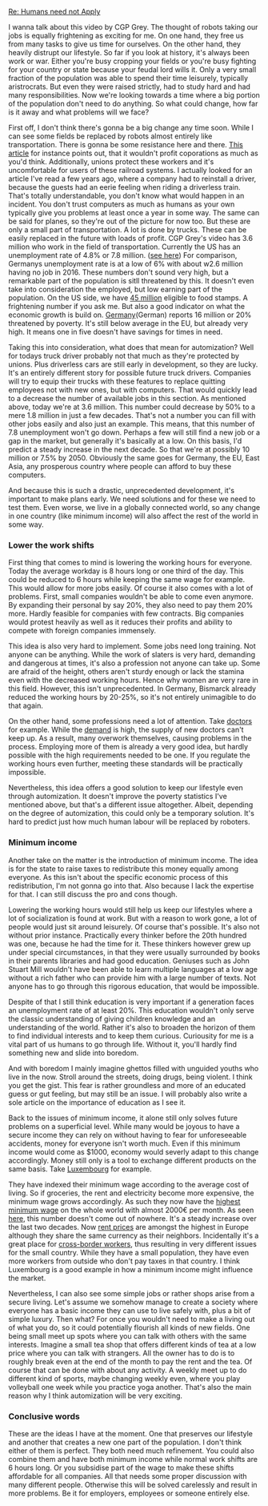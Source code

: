 ﻿[Re: Humans need not Apply](https://www.youtube.com/watch?v=7Pq-S557XQU)

I wanna talk about this video by CGP Grey. The thought of robots taking our jobs is equally frightening as exciting for me. On one hand, they free us from many tasks to give us time for ourselves. On the other hand, they heavily distrupt our lifestyle. So far if you look at history, it's always been work or war. Either you're busy cropping your fields or you're busy fighting for your country or state because your feudal lord wills it. Only a very small fraction of the population was able to spend their time leisurely, typically aristrocrats. But even they were raised strictly, had to study hard and had many responsibilities. Now we're looking towards a time where a big portion of the population don't need to do anything. So what could change, how far is it away and what problems will we face? 

First off, I don't think there's gonna be a big change any time soon. While I can see some fields be replaced by robots almost entirely like transportation. There is gonna be some resistance here and there. [This article](https://motherboard.vice.com/en_us/article/why-dont-we-have-driverless-trains-yet) for instance points out, that it wouldn't profit coporations as much as you'd think. Additionally, unions protect these workers and it's uncomfortable for users of these railroad systems. I actually looked for an article I've read a few years ago, where a company had to reinstall a driver, because the guests had an eerie feeling when riding a driverless train. That's totally understandable, you don't know what would happen in an incident. You don't trust computers as much as humans as your own typically give you problems at least once a year in some way. The same can be said for planes, so they're out of the picture for now too.
But these are only a small part of transportation. A lot is done by trucks. These can be easily replaced in the future with loads of profit. CGP Grey's video has 3.6 million who work in the field of transportation. Currently the US has an unemployment rate of 4.8% or 7.8 million. ([see here](https://www.bls.gov/news.release/pdf/empsit.pdf)) For comparison, Germanys unemployment rate is at a low of 6% with about w2.6 million having no job in 2016. These numbers don't sound very high, but a remarkable part of the population is sitll threatened by this. It doesn't even take into consideration the employed, but low earning part of the population.
On the US side, we have [45 million](https://www.bloomberg.com/news/articles/2016-02-03/food-stamps-still-feed-one-in-seven-americans-despite-recovery) eligible to food stamps. A frightening number if you ask me. But also a good indicator on what the economic growth is build on. 
[Germany](http://www.zeit.de/wirtschaft/2016-11/armut-deutschland-statistisches-bundesamt)(German) reports 16 million or 20% threatened by poverty. It's still below average in the EU, but already very high. It means one in five doesn't have savings for times in need. 

Taking this into consideration, what does that mean for automization? Well for todays truck driver probably not that much as they're protected by unions. Plus driverless cars are still early in development, so they are lucky. It's an entirely different story for possible future truck drivers. Companies will try to equip their trucks with these features to replace quitting employees not with new ones, but with computers. That would quickly lead to a decrease the number of available jobs in this section. As mentioned above, today we're at 3.6 million. This number could decrease by 50% to a mere 1.8 million in just a few decades. That's not a number you can fill with other jobs easily and also just an example. This means, that this number of 7.8 unemployment won't go down. Perhaps a few will still find a new job or a gap in the market, but generally it's basically at a low. On this basis, I'd predict a steady increase in the next decade. So that we're at possibly 10 million or 7.5% by 2050. 
Obviously the same goes for Germany, the EU, East Asia, any prosperous country where people can afford to buy these computers. 

And because this is such a drastic, unprecedented development, it's important to make plans early. We need solutions and for these we need to test them. Even worse, we live in a globally connected world, so any change in one country (like minimum income) will also affect the rest of the world in some way. 

### Lower the work shifts

First thing that comes to mind is lowering the working hours for everyone. Today the average workday is 8 hours long or one third of the day. This could be reduced to 6 hours while keeping the same wage for example. This would allow for more jobs easily. Of course it also comes with a lot of problems. 
First, small companies wouldn't be able to come even anymore. By expanding their personal by say 20%, they also need to pay them 20% more. Hardly feasible for companies with few contracts. Big companies would protest heavily as well as it reduces their profits and ability to compete with foreign companies immensely. 

This idea is also very hard to implement. Some jobs need long training. Not anyone can be anything. While the work of slaters is very hard, demanding and dangerous at times, it's also a profession not anyone can take up. Some are afraid of the height, others aren't sturdy enough or lack the stamina even with the decreased working hours. Hence why women are very rare in this field. However, this isn't unprecedented. In Germany, Bismarck already reduced the working hours by 20-25%, so it's not entirely unimagible to do that again. 

On the other hand, some professions need a lot of attention. Take [doctors](https://www.imo.ie/news-media/news-press-releases/2013/working-conditions-for-do/) for example. While the [demand](http://www.marketwatch.com/story/americas-1-million-doctor-shortage-is-right-upon-us-2016-04-01) is high, the supply of new doctors can't keep up. As a result, many overwork themselves, causing problems in the process. Employing more of them is already a very good idea, but hardly possible with the high requirements needed to be one. If you regulate the working hours even further, meeting these standards will be practically impossible. 

Nevertheless, this idea offers a good solution to keep our lifestyle even through automization. It doesn't improve the poverty statistics I've mentioned above, but that's a different issue altogether. Albeit, depending on the degree of automization, this could only be a temporary solution. It's hard to predict just how much human labour will be replaced by roboters.

### Minimum income

Another take on the matter is the introduction of minimum income. The idea is for the state to raise taxes to redistribute this money equally among everyone. As this isn't about the specific economic process of this redistribution, I'm not gonna go into that. Also because I lack the expertise for that. I can still discuss the pro and cons though.

Lowering the working hours would still help us keep our lifestyles where a lot of socialization is found at work. But with a reason to work gone, a lot of people would just sit around leisurely. Of course that's possible. It's also not without prior instance. Practically every thinker before the 20th hundred was one, because he had the time for it. These thinkers however grew up under special circumstances, in that they were usually surrounded by books in their parents libraries and had good education. Geniuses such as John Stuart Mill wouldn't have been able to learn multiple languages at a low age without a rich father who can provide him with a large number of texts. Not anyone has to go through this rigorous education, that would be impossible. 

Despite of that I still think education is very important if a generation faces an unemployment rate of at least 20%. This education wouldn't only serve the classic understanding of giving children knowledge and an understanding of the world. Rather it's also to broaden the horizon of them to find individual interests and to keep them curious. Curiousity for me is a vital part of us humans to go through life. Without it, you'll hardly find something new and slide into boredom. 

And with boredom I mainly imagine ghettos filled with unguided youths who live in the now. Stroll around the streets, doing drugs, being violent. I think you get the gist. This fear is rather groundless and more of an educated guess or gut feeling, but may still be an issue. I will probably also write a sole article on the importance of education as I see it.

Back to the issues of minimum income, it alone still only solves future problems on a superficial level. While many would be joyous to have a secure income they can rely on without having to fear for unforeseeable accidents, money for everyone isn't worth much. Even if this minimum income would come as $1000, economy would severly adapt to this change accordingly. Money still only is a tool to exchange different products on the same basis. Take [Luxembourg](https://en.wikipedia.org/wiki/List_of_minimum_wages_by_country) for example. 

They have indexed their minimum wage according to the average cost of living. So if groceries, the rent and electricity become more expensive, the minimum wage grows accordingly. As such they now have the [highest minimum wage](https://en.wikipedia.org/wiki/List_of_minimum_wages_by_country) on the whole world with almost 2000€ per month. As seen [here](http://www.tradingeconomics.com/luxembourg/minimum-wages), this number doesn't come out of nowhere. It's a steady increase over the last two decades. Now [rent prices](https://www.numbeo.com/cost-of-living/rankings_by_country.jsp?title=2017&region=150) are amongst the highest in Europe although they share the same currency as their neighbors. Incidentally it's a great place for [cross-border workers](http://www.luxembourg.public.lu/en/actualites/2016/07/11-frontaliers/index.html), thus resulting in very different issues for the small country. While they have a small population, they have even more workers from outside who don't pay taxes in that country. I think Luxembourg is a good example in how a minimum income might influence the market. 

Nevertheless, I can also see some simple jobs or rather shops arise from a secure living. Let's assume we somehow manage to create a society where everyone has a basic income they can use to live safely with, plus a bit of simple luxury. Then what? For once you wouldn't need to make a living out of what you do, so it could potentially flourish all kinds of new fields. One being small meet up spots where you can talk with others with the same interests. Imagine a small tea shop that offers different kinds of tea at a low price where you can talk with strangers. All the owner has to do is to roughly break even at the end of the month to pay the rent and the tea. 
Of course that can be done with about any activity. A weekly meet up to do different kind of sports, maybe changing weekly even, where you play volleyball one week while you practice yoga another. That's also the main reason why I think automization will be very exciting.

### Conclusive words

These are the ideas I have at the moment. One that preserves our lifestyle and another that creates a new one part of the population. I don't think either of them is perfect. They both need much refinement. You could also combine them and have both minimum income while normal work shifts are 6 hours long. Or you subsidise part of the wage to make these shifts affordable for all companies. All that needs some proper discussion with many different people. Otherwise this will be solved carelessly and result in more problems. Be it for employers, employees or someone entirely else.
